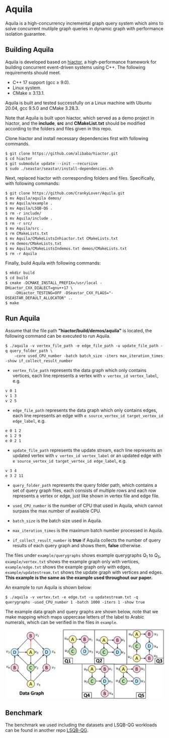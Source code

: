 # Aquila

Aquila is a high-concurrency incremental graph query system which aims to solve concurrent mutilple graph queries in dynamic graph with performance isolation guarantee.

## Building Aquila
Aquila is developed based on [hiactor](https://github.com/alibaba/hiactor), a high-performance framework for building concurrent event-driven systems using C++. The following requirements should meet.

- C++ 17 support (gcc $\geq$ 9.0).
- Linux system.
- CMake $\geq$ 3.13.1.

Aquila is built and tested successfully on a Linux machine with Ubuntu 20.04, gcc 9.5.0 and CMake 3.28.3.

Note that Aquila is built upon hiactor, which served as a demo project in hiactor, and the **include**, **src** and **CMakeList.txt** should be modified according to the folders and files given in this repo. 

Clone hiactor and install necessary dependencies first with following commands.

```
$ git clone https://github.com/alibaba/hiactor.git
$ cd hiactor
$ git submodule update --init --recursive
$ sudo ./seastar/seastar/install-dependencies.sh
```
Next, replaced hiactor with corresponding folders and files. Specifically, with following commands:

```
$ git clone https://github.com/CrankyLover/Aquila.git
$ mv Aquila/aquila demos/
$ mv Aquila/example .
$ mv Aquila/LSQB-QG .
$ rm -r include/
$ mv Aquila/include .
$ rm -r src/
$ mv Aquila/src .
$ rm CMakeLists.txt
$ mv Aquila/CMakeListsInhiactor.txt CMakeLists.txt
$ rm demos/CMakeLists.txt
$ mv Aquila/CMakeListsIndemos.txt demos/CMakeLists.txt
$ rm -r Aquila
```

Finally, build Aquila with following commands:
```
$ mkdir build
$ cd build
$ cmake -DCMAKE_INSTALL_PREFIX=/usr/local -DHiactor_CXX_DIALECT=gnu++17 \
    -DHiactor_TESTING=OFF -DSeastar_CXX_FLAGS="-DSEASTAR_DEFAULT_ALLOCATOR" ..
$ make
```

## Run Aquila
Assume that the file path **"hiactor/build/demos/aquila"** is located, the following command can be executed to run Aquila.
```
$ ./aquila -v vertex_file_path -e edge_file_path -u update_file_path -q query_folder_path \
    -core used_CPU_number -batch batch_size -iters max_iteration_times -show if_collect_result_number
```

- `vertex_file_path` represents the data graph which only contains vertices, each line represents a vertex with `v vertex_id vertex_label`, e.g.
```
v 0 1
v 1 3
v 2 5
```
- `edge_file_path` represents the data graph which only contains edges, each line represents an edge with `e source_vertex_id target_vertex_id edge_label`, e.g.
```
e 0 1 2
e 1 2 9
e 0 2 1
```

- `update_file_path` represents the update stream, each line represents an updated vertex with `v vertex_id vertex_label` or an updated edge with `e source_vertex_id target_vertex_id edge_label`, e.g.
```
v 3 4
e 3 2 11
```
- `query_folder_path` represents the query folder path, which contains a set of query graph files, each consists of multiple rows and each row represents a vertex or edge, just like shown in vertex file and edge file.

- `used_CPU_number` is the number of CPU that used in Aquila, which cannot surpass the max number of available CPU.
- `batch_size` is the batch size used in Aquila.
- `max_iteration_times` is the maximum batch number processed in Aquila.
- `if_collect_result_number` is **true** if Aquila collects the number of query results of each query graph and shows them, **false** otherwise.

The files  under `example/querygraphs` shows example querygraphs $Q_1$ to $Q_5$, `example/vertex.txt` shows the example graph only with vertices, `example/edge.txt` shows the example graph only with edges, `example/updatestream.txt` shows the update graph with vertices and edges. **This example is the same as the example used throughout our paper.**

An example to run Aquila is shown below:
```
$ ./aquila -v vertex.txt -e edge.txt -u updatestream.txt -q querygraphs -used_CPU_number 1 -batch 1000 -iters 1 -show true
```

The example data graph and query graphs are shown below, note that we make mapping which maps uppercase letters of the label to Arabic numerals, which can be verified in the files in `example`.

![datagraphandquerygraphs](example.png)

## Benchmark

The benchmark we used including the datasets and LSQB-QG workloads can be found in another repo [LSQB-QG](https://github.com/CrankyLover/LSQB-QG).


